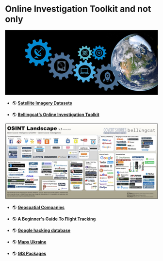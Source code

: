 # Online Investigation Toolkit and not only
 

![](https://github.com/SergeyShchus/Online-Investigation-Toolkit/blob/master/awesome-satellite-imagery-datasets/figures/header_img.jpg)  



- :earth_americas: [**Satellite Imagery Datasets**](https://github.com/SergeyShchus/Online-Investigation-Toolkit/edit/master/awesome-satellite-imagery-datasets-master/README.md)

- :earth_americas: [**Bellingcat’s Online Investigation Toolkit**](https://docs.google.com/document/d/1BfLPJpRtyq4RFtHJoNpvWQjmGnyVkfE2HYoICKOGguA/edit#heading=h.po9n93ahppok)


![](https://github.com/SergeyShchus/Online-Investigation-Toolkit/blob/master/Bellingcat/image.png)  


- :earth_americas: [**Geospatial Companies**](https://github.com/SergeyShchus/Online-Investigation-Toolkit/blob/master/Best_geospatial_companies-main/README.md)

- :earth_americas: [**A Beginner's Guide To Flight Tracking**](https://www.bellingcat.com/resources/how-tos/2019/10/15/a-beginners-guide-to-flight-tracking/)

- :earth_americas: [**Google hacking database**](https://www.exploit-db.com/google-hacking-database)

- :earth_americas: [**Maps Ukraine**](https://github.com/SergeyShchus/Online-Investigation-Toolkit/tree/master/awesome-maps-ukraine)

- :earth_americas: [**GIS Packages**](https://github.com/SergeyShchus/Online-Investigation-Toolkit/tree/master/awesome-gis)
